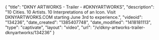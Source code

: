 {
    "title": "DKNY ARTWORKS - Trailer - #DKNYARTWORKS",
    "description": "10 Cities. 10 Artists. 10 Interpretations of an Icon. Visit DKNYARTWORKS.COM starting June 3rd to experience.",
    "videoid": "134236",
    "date_created": "1385407748",
    "date_modified": "1418181113",
    "type": "captivate",
    "layout": "video",
    "url": "\/v\/dkny-artworks-trailer-dknyartworks\/134236"
}